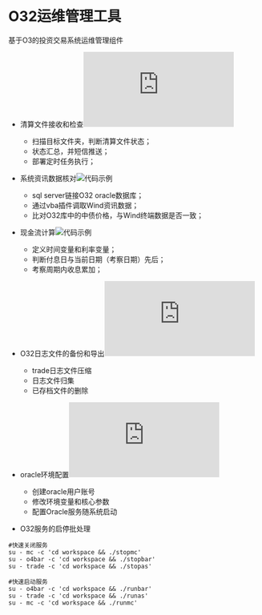 # O32运维管理工具
基于O3的投资交易系统运维管理组件

- 清算文件接收和检查![代码示例](https://github.com/QingYu2017/O32-Trade-MGR-Tools/blob/O32%E8%BF%90%E7%BB%B4%E7%AE%A1%E7%90%86%E9%85%8D%E5%A5%97%E5%B7%A5%E5%85%B7/fileCheck%20V1.1.sh)
  - 扫描目标文件夹，判断清算文件状态；
  - 状态汇总，并短信推送； 
  - 部署定时任务执行；
- 系统资讯数据核对![代码示例](https://github.com/QingYu2017/O32-Trade-MGR-Tools/blob/O32%E8%BF%90%E7%BB%B4%E7%AE%A1%E7%90%86%E9%85%8D%E5%A5%97%E5%B7%A5%E5%85%B7/checkPrice.vbs)
  - sql server链接O32 oracle数据库；
  - 通过vba插件调取Wind资讯数据；
  - 比对O32库中的中债价格，与Wind终端数据是否一致；

- 现金流计算![代码示例](https://github.com/QingYu2017/O32-Trade-MGR-Tools/blob/O32%E8%BF%90%E7%BB%B4%E7%AE%A1%E7%90%86%E9%85%8D%E5%A5%97%E5%B7%A5%E5%85%B7/cashFlow.vbs)
  - 定义时间变量和利率变量；
  - 判断付息日与当前日期（考察日期）先后；
  - 考察周期内收息累加；

- O32日志文件的备份和导出![代码示例](https://github.com/QingYu2017/O32-Trade-MGR-Tools/blob/O32%E8%BF%90%E7%BB%B4%E7%AE%A1%E7%90%86%E9%85%8D%E5%A5%97%E5%B7%A5%E5%85%B7/bakProc%20V1.0.sh)
  - trade日志文件压缩
  - 日志文件归集
  - 已存档文件的删除

- oracle环境配置![代码示例](https://github.com/QingYu2017/O32-Trade-MGR-Tools/blob/O32%E8%BF%90%E7%BB%B4%E7%AE%A1%E7%90%86%E9%85%8D%E5%A5%97%E5%B7%A5%E5%85%B7/installORA%20V1.0.sh)
  - 创建oracle用户账号
  - 修改环境变量和核心参数
  - 配置Oracle服务随系统启动

- O32服务的启停批处理
```shell
#快速关闭服务
su - mc -c 'cd workspace && ./stopmc'
su - o4bar -c 'cd workspace && ./stopbar'
su - trade -c 'cd workspace && ./stopas'

#快速启动服务
su - o4bar -c 'cd workspace && ./runbar'
su - trade -c 'cd workspace && ./runas'
su - mc -c 'cd workspace && ./runmc'
```
